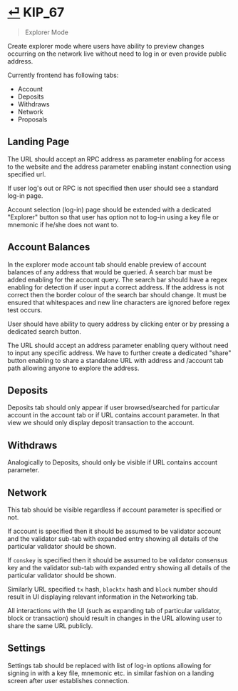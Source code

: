 # [⏎](README.md#Roadmap) KIP_67
> Explorer Mode

Create explorer mode where users have ability to preview changes occurring on the network live without need to log in or even provide public address.

Currently frontend has following tabs:
* Account
* Deposits
* Withdraws
* Network
* Proposals

## Landing Page

The URL should accept an RPC address as parameter enabling for access to the website and the address parameter enabling instant connection using specified url.

If user log's out or RPC is not specified then user should see a standard log-in page.

Account selection (log-in) page should be extended with a dedicated "Explorer" button so that user has option not to log-in using a key file or mnemonic if he/she does not want to.

## Account Balances

In the explorer mode account tab should enable preview of account balances of any address that would be queried. A search bar must be added enabling for the account query. The search bar should have a regex enabling for detection if user input a correct address. If the address is not correct then the border colour of the search bar should change. It must be ensured that whitespaces and new line characters are ignored before regex test occurs.

User should have ability to query address by clicking enter or by pressing a dedicated search button.

The URL should accept an address parameter enabling query without need to input any specific address. We have to further create a dedicated "share" button enabling to share a standalone URL with address and /account tab path allowing anyone to explore the address.

## Deposits

Deposits tab should only appear if user browsed/searched for particular account in the account tab or if URL contains account parameter. In that view we should only display deposit transaction to the account.

## Withdraws

Analogically to Deposits, should only be visible if URL contains account parameter.

## Network

This tab should be visible regardless if account parameter is specified or not. 

If account is specified then it should be assumed to be validator account and the validator sub-tab with expanded entry showing all details of the particular validator should be shown.

If `conskey` is specified then it should be assumed to be validator consensus key and the validator sub-tab with expanded entry showing all details of the particular validator should be shown.

Similarly URL specified `tx` hash, `blocktx` hash and `block` number should result in UI displaying relevant information in the Networking tab.

All interactions with the UI (such as expanding tab of particular validator, block or transaction) should result in changes in the URL allowing user to share the same URL publicly.

## Settings 

Settings tab should be replaced with list of log-in options allowing for signing in with a key file, mnemonic etc. in similar fashion on a landing screen after user establishes connection.







